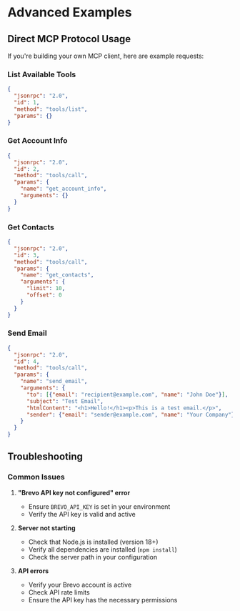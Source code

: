 # Advanced Examples

## Direct MCP Protocol Usage

If you're building your own MCP client, here are example requests:

### List Available Tools
```json
{
  "jsonrpc": "2.0",
  "id": 1,
  "method": "tools/list",
  "params": {}
}
```

### Get Account Info
```json
{
  "jsonrpc": "2.0",
  "id": 2,
  "method": "tools/call",
  "params": {
    "name": "get_account_info",
    "arguments": {}
  }
}
```

### Get Contacts
```json
{
  "jsonrpc": "2.0",
  "id": 3,
  "method": "tools/call",
  "params": {
    "name": "get_contacts",
    "arguments": {
      "limit": 10,
      "offset": 0
    }
  }
}
```

### Send Email
```json
{
  "jsonrpc": "2.0",
  "id": 4,
  "method": "tools/call",
  "params": {
    "name": "send_email",
    "arguments": {
      "to": [{"email": "recipient@example.com", "name": "John Doe"}],
      "subject": "Test Email",
      "htmlContent": "<h1>Hello!</h1><p>This is a test email.</p>",
      "sender": {"email": "sender@example.com", "name": "Your Company"}
    }
  }
}
```

## Troubleshooting

### Common Issues

1. **"Brevo API key not configured" error**
   - Ensure `BREVO_API_KEY` is set in your environment
   - Verify the API key is valid and active

2. **Server not starting**
   - Check that Node.js is installed (version 18+)
   - Verify all dependencies are installed (`npm install`)
   - Check the server path in your configuration

3. **API errors**
   - Verify your Brevo account is active
   - Check API rate limits
   - Ensure the API key has the necessary permissions
